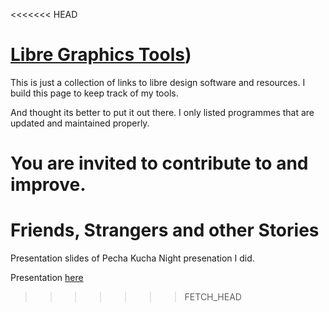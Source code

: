 <<<<<<< HEAD
# [Libre Graphics Tools](http://solo.chibi.io))

This is just a collection of links to libre design software and resources. I build this page to keep track of my tools.

And thought its better to put it out there. I only listed programmes that are updated and maintained properly.


You are invited to contribute to and improve.
=======
Friends, Strangers and other Stories
========================

Presentation slides of Pecha Kucha Night presenation I did.

Presentation [here](http://www.pechakucha.org/cities/colombo/presentations/friends-strangers-and-other-stories)
>>>>>>> FETCH_HEAD
